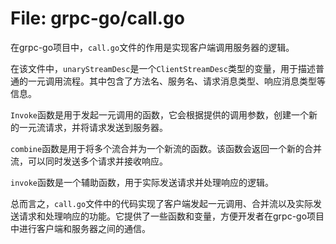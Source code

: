 # File: grpc-go/call.go

在grpc-go项目中，`call.go`文件的作用是实现客户端调用服务器的逻辑。

在该文件中，`unaryStreamDesc`是一个`ClientStreamDesc`类型的变量，用于描述普通的一元调用流程。其中包含了方法名、服务名、请求消息类型、响应消息类型等信息。

`Invoke`函数是用于发起一元调用的函数，它会根据提供的调用参数，创建一个新的一元流请求，并将请求发送到服务器。

`combine`函数是用于将多个流合并为一个新流的函数。该函数会返回一个新的合并流，可以同时发送多个请求并接收响应。

`invoke`函数是一个辅助函数，用于实际发送请求并处理响应的逻辑。

总而言之，`call.go`文件中的代码实现了客户端发起一元调用、合并流以及实际发送请求和处理响应的功能。它提供了一些函数和变量，方便开发者在grpc-go项目中进行客户端和服务器之间的通信。


